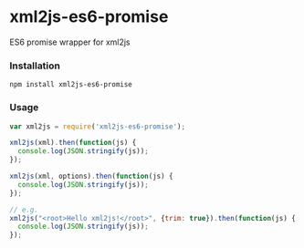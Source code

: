 # xml2js-es6-promise

ES6 promise wrapper for xml2js

### Installation

```
npm install xml2js-es6-promise
```

### Usage

```javascript
var xml2js = require('xml2js-es6-promise');

xml2js(xml).then(function(js) {
  console.log(JSON.stringify(js));
});

xml2js(xml, options).then(function(js) {
  console.log(JSON.stringify(js));
});

// e.g.
xml2js("<root>Hello xml2js!</root>", {trim: true}).then(function(js) {
  console.log(JSON.stringify(js));
});
```